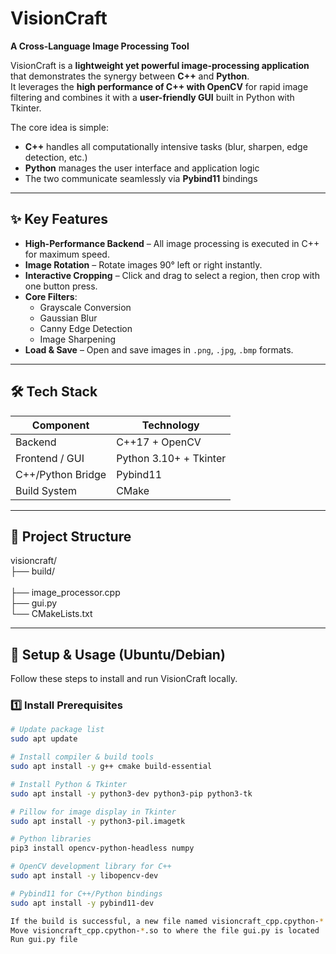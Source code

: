 # VisionCraft  
**A Cross-Language Image Processing Tool**

VisionCraft is a **lightweight yet powerful image-processing application** that demonstrates the synergy between **C++** and **Python**.  
It leverages the **high performance of C++ with OpenCV** for rapid image filtering and combines it with a **user-friendly GUI** built in Python with Tkinter.

The core idea is simple:  
- **C++** handles all computationally intensive tasks (blur, sharpen, edge detection, etc.)  
- **Python** manages the user interface and application logic  
- The two communicate seamlessly via **Pybind11** bindings  

---

## ✨ Key Features
- **High-Performance Backend** – All image processing is executed in C++ for maximum speed.  
- **Image Rotation** – Rotate images 90° left or right instantly.  
- **Interactive Cropping** – Click and drag to select a region, then crop with one button press.  
- **Core Filters**:  
  - Grayscale Conversion  
  - Gaussian Blur  
  - Canny Edge Detection  
  - Image Sharpening  
- **Load & Save** – Open and save images in `.png`, `.jpg`, `.bmp` formats.  

---

## 🛠 Tech Stack
| Component              | Technology |
|------------------------|------------|
| Backend                | C++17 + OpenCV |
| Frontend / GUI         | Python 3.10+ + Tkinter |
| C++/Python Bridge      | Pybind11 |
| Build System           | CMake |

---

## 📂 Project Structure

visioncraft/ <br />
├── build/                  <br />      
├── image_processor.cpp     <br />
├── gui.py                  <br />
└── CMakeLists.txt          <br />


---

## 🚀 Setup & Usage (Ubuntu/Debian)
Follow these steps to install and run VisionCraft locally.

### 1️⃣ Install Prerequisites
```bash
# Update package list
sudo apt update

# Install compiler & build tools
sudo apt install -y g++ cmake build-essential

# Install Python & Tkinter
sudo apt install -y python3-dev python3-pip python3-tk

# Pillow for image display in Tkinter
sudo apt install -y python3-pil.imagetk

# Python libraries
pip3 install opencv-python-headless numpy

# OpenCV development library for C++
sudo apt install -y libopencv-dev

# Pybind11 for C++/Python bindings
sudo apt install -y pybind11-dev

If the build is successful, a new file named visioncraft_cpp.cpython-*.so will be created or updated inside the build directory.
Move visioncraft_cpp.cpython-*.so to where the file gui.py is located
Run gui.py file
